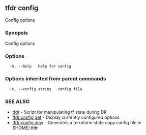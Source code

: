 ## tfdr config

Config options

### Synopsis

Config options

### Options

```
  -h, --help   help for config
```

### Options inherited from parent commands

```
  -c, --config string   config file
```

### SEE ALSO

* [tfdr](tfdr.md)	 - Script for manipulating tf state during DR
* [tfdr config get](tfdr_config_get.md)	 - Display currently configured options
* [tfdr config new](tfdr_config_new.md)	 - Generates a terraform state copy config file in $HOME/.tfdr

